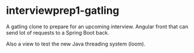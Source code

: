 # interviewprep1-gatling
A gatling clone to prepare for an upcoming interview. Angular front that can send lot of requests to a Spring Boot back.

Also a view to test the new Java threading system (loom).